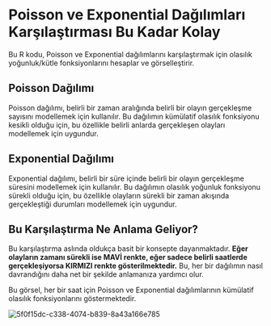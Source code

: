 # Poisson ve Exponential Dağılımları Karşılaştırması Bu Kadar Kolay

Bu R kodu, Poisson ve Exponential dağılımlarını karşılaştırmak için olasılık yoğunluk/kütle fonksiyonlarını hesaplar ve görselleştirir.

## Poisson Dağılımı

Poisson dağılımı, belirli bir zaman aralığında belirli bir olayın gerçekleşme sayısını modellemek için kullanılır. Bu dağılımın kümülatif olasılık fonksiyonu kesikli olduğu için, bu özellikle belirli anlarda gerçekleşen olayları modellemek için uygundur.

## Exponential Dağılımı

Exponential dağılımı, belirli bir süre içinde belirli bir olayın gerçekleşme süresini modellemek için kullanılır. Bu dağılımın olasılık yoğunluk fonksiyonu sürekli olduğu için, bu özellikle olayların sürekli bir zaman akışında gerçekleştiği durumları modellemek için uygundur.

## Bu Karşılaştırma Ne Anlama Geliyor?

Bu karşılaştırma aslında oldukça basit bir konsepte dayanmaktadır. **Eğer olayların zamanı sürekli ise MAVİ renkte, eğer sadece belirli saatlerde gerçekleşiyorsa KIRMIZI renkte gösterilmektedir.** Bu, her bir dağılımın nasıl davrandığını daha net bir şekilde anlamanıza yardımcı olur.

Bu görsel, her bir saat için Poisson ve Exponential dağılımlarının kümülatif olasılık fonksiyonlarını göstermektedir.

![5f0f15dc-c338-4074-b839-8a43a166e785](https://github.com/yusufburak-2004/poissoncalculation/assets/145719589/e525a853-6195-4350-8846-99dd9cba461f)


